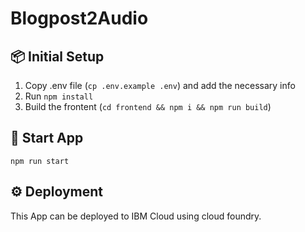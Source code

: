 # Blogpost2Audio

## 📦 Initial Setup
1. Copy .env file (`cp .env.example .env`) and add the necessary info
2. Run `npm install`
3. Build the frontent (`cd frontend && npm i && npm run build`)
  
  
## 🚀 Start App
`npm run start` 
  
  
  
## ⚙️ Deployment
This App can be deployed to IBM Cloud using cloud foundry.

